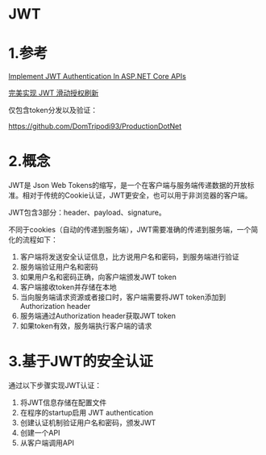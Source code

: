 # JWT

# 1.参考

[Implement JWT Authentication In ASP.NET Core APIs](http://binaryintellect.net/articles/1fdc8b3f-06a1-4f36-8c0b-7852bf850f52.aspx)

[完美实现 JWT 滑动授权刷新](https://www.cnblogs.com/laozhang-is-phi/p/10462316.html)



仅包含token分发以及验证：

https://github.com/DomTripodi93/ProductionDotNet









# 2.概念

JWT是 Json Web Tokens的缩写，是一个在客户端与服务端传递数据的开放标准。相对于传统的Cookie认证，JWT更安全，也可以用于非浏览器的客户端。

JWT包含3部分：header、payload、signature。

不同于cookies（自动的传递到服务端），JWT需要准确的传递到服务端，一个简化的流程如下：

1. 客户端将发送安全认证信息，比方说用户名和密码，到服务端进行验证
2. 服务端验证用户名和密码
3. 如果用户名和密码正确，向客户端颁发JWT token
4. 客户端接收token并存储在本地
5. 当向服务端请求资源或者接口时，客户端需要将JWT token添加到 Authorization header
6. 服务端通过Authorization header获取JWT token
7. 如果token有效，服务端执行客户端的请求



# 3.基于JWT的安全认证

通过以下步骤实现JWT认证：

1. 将JWT信息存储在配置文件
2. 在程序的startup启用 JWT authentication
3. 创建认证机制验证用户名和密码，颁发JWT
4. 创建一个API
5. 从客户端调用API


